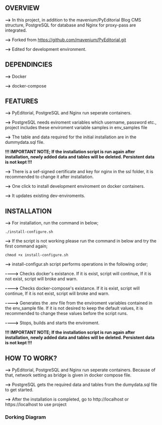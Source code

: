 <h2>OVERVIEW</h2>

**-->** In this project, in addition to the mavenium/PyEditorial Blog CMS structure, PostgreSQL for database and Nginx for proxy-pass are integrated.

**-->** Forked from https://github.com/mavenium/PyEditorial.git

**-->** Edited for development environment.

<h2>DEPENDINCIES</h2>

**-->** Docker

**-->** docker-compose

<h2>FEATURES</h2>

**-->** PyEditorial, PostgreSQL and Nginx run seperate containers.

**-->** PostgreSQL needs eviroment variables which username, password etc., project includes these enviroment variable samples in env_samples file 

**-->** The table and data required for the initial installation are in the dummydata.sql file. 

**!!! IMPORTANT NOTE; If the installation script is run again after installation, newly added data and tables will be deleted. Persistent data is not kept !!!**

**-->** There is a sef-signed certificate and key for nginx in the ssl folder, it is recommended to change it after installation.

**-->** One click to install development enviroment on docker containers.

**-->** It updates existing dev-enviroments.

<h2>INSTALLATION</h2>

**-->** For installation, run the command in below; 

```./install-configure.sh```

**-->** If the script is not working please run the command in below and try the first command again;

```chmod +x install-configure.sh```

**-->** install-configur.sh script performs operations in the following order;

**---->** Checks docker's existance. If it is exist, script will continue, If it is not exist, script will broke and warn. 

**---->** Checks docker-compose's existance. If it is exist, script will continue, If it is not exist, script will broke and warn.

**---->** Generates the .env file from the enviroment variables contained in the env_sample file. If it is not desired to keep the default values, it is recommended to change these values before the script runs.

**---->** Stops, builds and starts the enviroment.

**!!! IMPORTANT NOTE; If the installation script is run again after installation, newly added data and tables will be deleted. Persistent data is not kept !!!**

<h2>HOW TO WORK?</h2>

**-->** PyEditorial, PostgreSQL and Nginx run seperate containers. Because of that, network setting as bridge is given in docker compose file.

**-->** PostgreSQL gets the required data and tables from the dumydata.sql file to get started.

**-->** After the installation is completed, go to http://localhost or https://localhost to use project

<h3> Dorking Diagram </h3>

![]()
